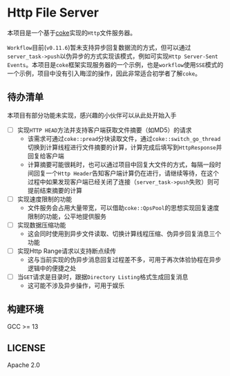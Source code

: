 # Http File Server

本项目是一个基于[coke](https://github.com/kedixa/coke)实现的`Http`文件服务器。

`Workflow`目前(`v0.11.6`)暂未支持异步回复数据流的方式，但可以通过`server_task->push`以伪异步的方式实现该模式，例如可实现`Http Server-Sent Events`。本项目是`coke`框架实现服务器的一个示例，也是`workflow`使用`SSE`模式的一个示例，项目中没有引入晦涩的操作，因此非常适合初学者了解`coke`。


## 待办清单
本项目有部分功能未实现，感兴趣的小伙伴可以从此处开始入手

- [ ] 实现`HTTP HEAD`方法并支持客户端获取文件摘要（如MD5）的请求
    - 该需求可通过`coke::pread`分块读取文件，通过`coke::switch_go_thread`切换到计算线程进行文件摘要的计算，计算完成后填写到`HttpResponse`并回复给客户端
    - 计算摘要可能很耗时，也可以通过项目中回复大文件的方式，每隔一段时间回复一个`Http Header`告知客户端计算仍在进行，请继续等待，在这个过程中如果发现客户端已经关闭了连接（`server_task->push`失败）则可提前结束摘要的计算
- [ ] 实现速度限制的功能
    - 文件服务会占用大量带宽，可以借助`coke::QpsPool`的思想实现回复速度限制的功能，公平地提供服务
- [ ] 实现数据压缩功能
    - 这会同时使用到异步文件读取、切换计算线程压缩、伪异步回复消息三个功能
- [ ] 实现Http Range请求以支持断点续传
    - 这与当前实现的伪异步消息回复过程差不多，可用于再次体验协程在异步逻辑中的便捷之处
- [ ] 当`GET`请求是目录时，跟据`Directory Listing`格式生成回复消息
    - 这可能不涉及异步操作，可用于娱乐

## 构建环境
GCC >= 13

## LICENSE
Apache 2.0
